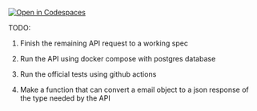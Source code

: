 [![Open in Codespaces](https://classroom.github.com/assets/launch-codespace-7f7980b617ed060a017424585567c406b6ee15c891e84e1186181d67ecf80aa0.svg)](https://classroom.github.com/open-in-codespaces?assignment_repo_id=14280373)


TODO:
1. Finish the remaining API request to a working spec
2. Run the API using docker compose with postgres database
3. Run the official tests using github actions

4. Make a function that can convert a email object to a json response of the type needed by the API